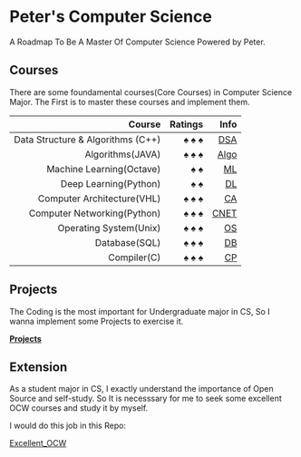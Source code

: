# Peter's Computer Science

 A Roadmap To Be A Master Of Computer Science Powered by Peter.

## Courses

 There are some foundamental courses(Core Courses) in Computer Science Major. The First is to master these courses and implement them.

 Course| Ratings | Info
 --:|--:|--:
Data Structure & Algorithms (C++) | &spades; &spades; &spades;  | [DSA](https://github.com/PeterWrighten/Peter_CS/blob/main/DataStructure/README.md)
Algorithms(JAVA) | &spades; &spades; &spades;  | [Algo](https://github.com/PeterWrighten/Peter_CS/tree/main/Algorithms%EF%BC%88JAVA%EF%BC%89)
Machine Learning(Octave)  | &spades; &spades;  | [ML](https://github.com/PeterWrighten/MachineLearning)
Deep Learning(Python)  | &spades; &spades;  | [DL](https://github.com/PeterWrighten/DeepLearning)
Computer Architecture(VHL) | &spades; &spades; &spades;  | [CA](https://github.com/PeterWrighten/ComputerArchitecture)
Computer Networking(Python)  | &spades; &spades; &spades;  | [CNET](https://github.com/PeterWrighten/ComputerNetworking)
Operating System(Unix)  | &spades; &spades; &spades; | [OS](https://github.com/PeterWrighten/OperatingSystem)
Database(SQL)  | &spades; &spades; &spades;  |  [DB](https://github.com/PeterWrighten/Database)
Compiler(C)  | &spades; &spades; &spades;  | [CP](https://github.com/PeterWrighten/Compiler)

## Projects
 The Coding is the most important for Undergraduate major in CS, So I wanna implement some Projects to exercise it.

 [**Projects**](https://github.com/PeterWrighten/Some_Proj)

## Extension
 As a student major in CS, I exactly understand the importance of Open Source and self-study.
 So It is necesssary for me to seek some excellent OCW courses and study it by myself.

 I would do this job in this Repo:

 [Excellent_OCW](https://github.com/PeterWrighten/Excellent_OCW)
